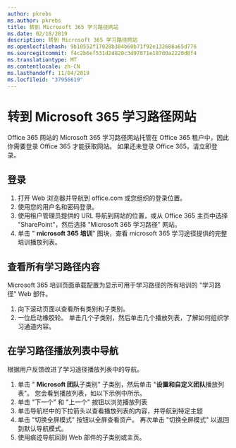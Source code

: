 ```yaml
---
author: pkrebs
ms.author: pkrebs
title: 转到 Microsoft 365 学习路径网站
ms.date: 02/18/2019
description: 转到 Microsoft 365 学习路径网站
ms.openlocfilehash: 9b10552f17028b384b60b71f92e132686a65d776
ms.sourcegitcommit: f4c2b6ef531d2d820c3d97871e187d0a2220d8f4
ms.translationtype: MT
ms.contentlocale: zh-CN
ms.lasthandoff: 11/04/2019
ms.locfileid: "37956619"
---
```

# <a name="go-to-the-microsoft-365-learning-pathways-site"></a>转到 Microsoft 365 学习路径网站

Office 365 网站的 Microsoft 365 学习路径网站托管在 Office 365 租户中，因此你需要登录 Office 365 才能获取网站。 如果还未登录 Office 365，请立即登录。 

## <a name="sign-in"></a>登录  

1.  打开 Web 浏览器并导航到 office.com 或您组织的登录位置。 
2.  使用您的用户名和密码登录。
3.  使用租户管理员提供的 URL 导航到网站的位置，或从 Office 365 主页中选择 "SharePoint"，然后选择 "Microsoft 365 学习路径" 网站。 
5. 单击 " **microsoft 365 培训**" 图块，查看 microsoft 365 学习途径提供的完整培训播放列表。 

## <a name="view-all-the-learning-pathways-content"></a>查看所有学习路径内容
Microsoft 365 培训页面承载配置为显示可用于学习路径的所有培训的 "学习路径" Web 部件。 

1. 向下滚动页面以查看所有类别和子类别。
2. 一位启动橡胶轮。 单击几个子类别，然后单击几个播放列表，了解如何组织学习通道内容。 

## <a name="navigate-through-learning-pathways-playlists"></a>在学习路径播放列表中导航
根据用户反馈改进了学习途径播放列表中的导航。 

1. 单击 " **Microsoft 团队**子类别" 子类别，然后单击 "**设置和自定义团队**播放列表"。 您会看到播放列表，如以下示例中所示。
2. 单击 "下一个" 和 "上一个" 按钮以浏览播放列表
3. 单击导航栏中的下拉箭头以查看播放列表的内容，并导航到特定主题
4. 单击 "切换全屏模式" 按钮以全屏查看资产。 再次单击 "切换全屏模式" 以返回到默认导航模式。
5. 使用痕迹导航回到 Web 部件的子类别或主页。  

